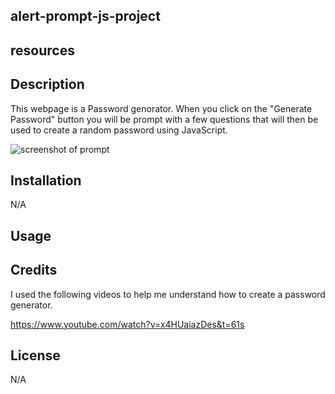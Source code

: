 ## alert-prompt-js-project

## resources


## Description

This webpage is a Password genorator. When you click on the "Generate Password" button you will be prompt with a few questions that will then be used to create a random password using JavaScript. 

![screenshot of prompt](./images/prompt.png)

## Installation
N/A

## Usage



## Credits
I used the following videos to help me understand how to create a password generator.

https://www.youtube.com/watch?v=x4HUaiazDes&t=61s


## License
N/A
